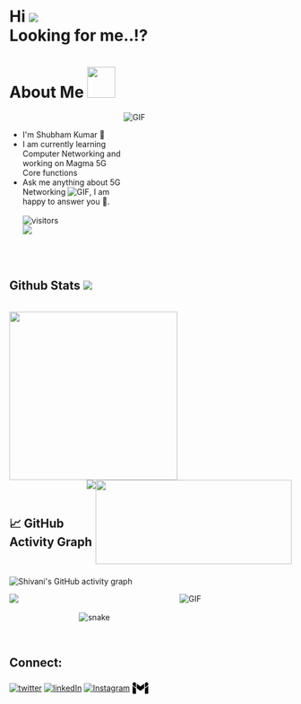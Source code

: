 <h1> Hi <img src="https://media.giphy.com/media/hvRJCLFzcasrR4ia7z/giphy.gif" width="30">
<br>
 Looking for me..!?</h1>


<h1> About Me
<img src = "https://user-images.githubusercontent.com/63050133/156777293-72a6e681-2582-4a9d-ad92-09d1181d47c7.gif" width = 50px height = 55px>  
</h1>

 
<img align="right" alt="GIF" src="https://github.com/abhisheknaiidu/abhisheknaiidu/blob/master/code.gif?raw=true" width="300" height="200" />

<br>
<div align = left>
<ul>
<li>I'm Shubham Kumar 🧑</li>
<li> I am currently learning Computer Networking and  working on Magma 5G Core functions 
 </li>
</li>
<li> Ask me anything about 5G Networking <img alt="GIF" src="https://media.giphy.com/media/856zBNywYdamcDOTEt/giphy.gif" width="20" height="20" margin-bottom = "23px">, I am happy to answer you 💬.</li>

<br>

<img src="https://visitor-badge.laobi.icu/badge?page_id=ShubhamKumar89" alt="visitors"/>
<br>
<img align="left" src="https://img.shields.io/github/followers/secretcryptoexpert?label=Follow&style=social"/>

</ul>
</div>

<br><br><br>

<h2> Github Stats <img src="https://media.giphy.com/media/iY8CRBdQXODJSCERIr/giphy.gif" width="30px"> </h2>

<br>

<img height = "300" width = "300" align = "left" src="https://media.giphy.com/media/9LXK53YbaDpWAGhqTO/giphy.gif" />

<img align = "right" width = "350px" height="150px" src="https://github-readme-stats.vercel.app/api?username=ShubhamKumar89&count_private=true&show_icons=true&theme=dark" />

<br>

<img align = "right" src="https://github-readme-stats.vercel.app/api/top-langs/?username=ShubhamKumar89&layout=compact&theme=chartreuse-dark&langs_count=8" />
<img height="150" />

<br><br><br><br><br><br><br><br>

<h2> 📈 GitHub Activity Graph </h2>

<br>

![Shivani's GitHub activity graph](https://activity-graph.herokuapp.com/graph?username=ShubhamKumar89&hide_border=true&theme=redical)

 <img align="right" height="200" width="200" alt="GIF" src="https://github.com/JayantGoel001/JayantGoel001/blob/master/GIF/github.gif">

<img src="https://github-readme-streak-stats.herokuapp.com/?user=ShubhamKumar89"></img>

<p align="center">
  <img src="https://github.com/akshitagupta15june/akshitagupta15june/blob/output/github-contribution-grid-snake.svg" alt="snake"></center>
</p>
<br>

<h2 align="left"> Connect:</h2>
<p align="left">
<a href="https://twitter.com/ShubhamKr_89" target="blank"><img align="center" src="https://raw.githubusercontent.com/rahuldkjain/github-profile-readme-generator/master/src/images/icons/Social/twitter.svg" alt="twitter" height="30" width="40" /></a>
<a href="https://www.linkedin.com/in/shubham-kumar-31b134226/" target="blank"><img align="center" src="https://raw.githubusercontent.com/rahuldkjain/github-profile-readme-generator/master/src/images/icons/Social/linked-in-alt.svg" alt="linkedIn" height="30" width="40" /></a>
<a href="https://www.instagram.com/shubhamkr_89" target="blank"><img align="center" src="https://raw.githubusercontent.com/rahuldkjain/github-profile-readme-generator/master/src/images/icons/Social/instagram.svg" alt="Instagram" height="30" width="40" /></a>
<a href="mailto:shubham.kumar@ramanujan.du.ac.in" target="blank"><img align="center" src="https://raw.githubusercontent.com/shivi28/shivi28/master/assets/gmail.svg" alt="Gmail" height="30" width="30" /></a>
</p>
